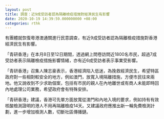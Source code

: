 ```yaml
---
layout: post
title: 調查：近9成受訪者認為隔離檢疫措施對經濟民生有影響
date: 2020-10-19 14:39:59.000000000 +08:00
categories: rthk
---
```


有團體就恢復粵港澳通關進行民意調查，有近9成受訪者認為隔離檢疫措施對香港經濟民生有影響。

「青研香港」在本月8日至12日期間，透過網上問卷訪問近1800名市民，超過7成受訪者表示隔離檢疫措施影響情緒，亦有近6成受訪者表示事業受影響。

「青研香港」召集人陳志豪表示，香港經濟陷入低迷，為挽救經濟民生，希望特區政府對一些相對較安全的地方，例如澳門，放寬入境隔離措施，方便市民往來兩地。他又說收到不少求助個案，包括有市民的親人在內地離世或有商人未能即時回內地處理公司業務，希望政府會有特殊安排。

「青研香港」建議，香港可先單方面放寬從澳門和內地入境的要求，例如持有有效核酸檢測證明的港人不用再隔離檢疫14天。又建議政府應推出新一輪免費檢測計劃，進一步增加檢測人數，切斷社區傳播鏈。
